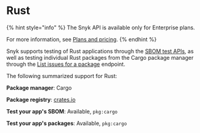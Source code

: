 # Rust

{% hint style="info" %}
The Snyk API is available only for Enterprise plans.

For more information, see [Plans and pricing](https://snyk.io/plans).
{% endhint %}

Snyk supports testing of Rust applications through the [SBOM test APIs](../snyk-api/how-to-use-snyk-api-endpoints/rest-api-endpoint-test-an-sbom-document-for-vulnerabilities.md), as well as testing individual Rust packages from the Cargo package manager through the [List issues for a package](../snyk-api/how-to-use-snyk-api-endpoints/rest-api-list-issues-for-a-package.md) endpoint.

The following summarized support for Rust:

**Package manager**: Cargo

**Package registry**: [crates.io](https://crates.io/)

**Test your app's SBOM**: Available, `pkg:cargo`

**Test your app's packages**: Available, `pkg:cargo`
